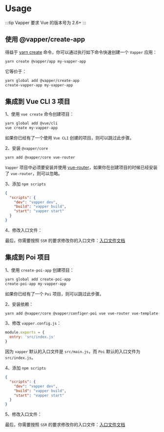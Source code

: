 # Usage

:::tip
Vapper 要求 Vue 的版本号为 2.6+
:::

## 使用 @vapper/create-app

得益于 [yarn create](https://yarnpkg.com/lang/en/docs/cli/create/) 命令，你可以通过执行如下命令快速创建一个 `Vapper` 应用：

```sh
yarn create @vapper/app my-vapper-app
```

它等价于：

```sh
yarn global add @vapper/create-app
create-vapper-app my-vapper-app
```

## 集成到 Vue CLI 3 项目

1、使用 `vue create` 命令创建项目：

```sh
yarn global add @vue/cli
vue create my-vapper-app
```

如果你已经有了一个使用 `Vue CLI` 创建的项目，则可以跳过此步骤。

2、安装 `@vapper/core`

```sh
yarn add @vapper/core vue-router
```

`Vapper` 项目中必须要安装并使用 [vue-router](https://router.vuejs.org/)，如果你在创建项目的时候已经安装了 `vue-router`，则可以忽略。

3、添加 `npm scripts`

```json
{
  "scripts": {
    "dev": "vapper dev",
    "build": "vapper build",
    "start": "vapper start"
  }
}
```

4、修改入口文件：

最后，你需要按照 `SSR` 的要求修改你的入口文件：[入口文件文档]()

## 集成到 Poi 项目

1、使用 `create-poi-app` 创建项目：

```sh
yarn global add create-poi-app
create-poi-app my-vapper-app
```

如果你已经有了一个 `Poi` 项目，则可以跳过此步骤。

2、安装依赖：

```sh
yarn add @vapper/core @vapper/configer-poi vue vue-router vue-template-compiler -D
```

3、修改 `vapper.config.js`：

```js
module.exports = {
  entry: 'src/index.js'
}
```

因为 `vapper` 默认的入口文件是 `src/main.js`，而 `Poi` 默认的入口文件为 `src/index.js`。

4、添加 `npm scripts`

```json
{
  "scripts": {
    "dev": "vapper dev",
    "build": "vapper build",
    "start": "vapper start"
  }
}
```

5、修改入口文件：

最后，你需要按照 `SSR` 的要求修改你的入口文件：[入口文件文档]()
